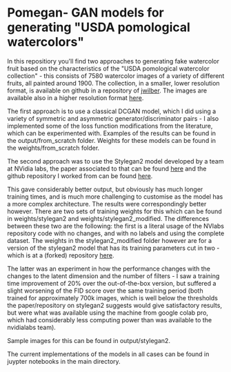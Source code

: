 # Pomegan- GAN models for generating "USDA pomological watercolors"
In this repositiory you'll find two approaches to generating fake watercolor fruit based on the characteristics of the "USDA pomological watercolor collection" - this consists of 7580 watercolor images of a variety of different fruits, all painted around 1900. The collection, in a smaller, lower resolution format, is available on github in a repository of [jwilber](https://github.com/jwilber/USDA_Pomological_Watercolors). The images are available also in a higher resolution format [here](https://archive.org/download/usda-pomological-watercolor-collection).

The first approach is to use a classical DCGAN model, which I did using a variety of symmetric and asymmetric generator/discriminator pairs - I also implemented some of the loss function modifications from the literature, which can be experimented with. Examples of the results can be found in the output/from_scratch folder. Weights for these models can be found in the weights/from_scratch folder.

The second approach was to use the Stylegan2 model developed by a team at NVidia labs, the paper associated to that can be found [here](https://arxiv.org/pdf/2006.06676.pdf) and the github repository I worked from can be found [here](https://github.com/NVlabs/stylegan2-ada-pytorch).

This gave considerably better output, but obviously has much longer training times, and is much more challenging to customise as the model has a more complex architecture. The results were correspondingly better however. There are two sets of training weights for this which can be found in weights/stylegan2 and weights/stylegan2_modified. The differences between these two are the following: the first is a literal usage of the NVlabs repository code with no changes, and with no labels and using the complete dataset. The weights in the stylegan2_modified folder however are for a version of the stylegan2 model that has its training parameters cut in two - which is at a (forked) repository [here](https://github.com/finnsl/stylegan2-ada-pytorch). 

The latter was an experiment in how the performance changes with the changes to the latent dimension and the number of filters - I saw a training time improvement of 20% over the out-of-the-box version, but suffered a slight worsening of the FID score over the same training period (both trained for approximately 700k images, which is well below the thresholds the paper/repository on stylegan2 suggests would give satisfactory results, but were what was available using the machine from google colab pro, which had considerably less computing power than was available to the nvidialabs team).

Sample images for this can be found in output/stylegan2.

The current implementations of the models in all cases can be found in juypter notebooks in the main directory. 

